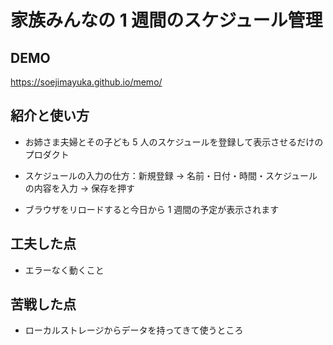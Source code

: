 # 家族みんなの 1 週間のスケジュール管理

## DEMO

https://soejimayuka.github.io/memo/

## 紹介と使い方

- お姉さま夫婦とその子ども 5 人のスケジュールを登録して表示させるだけのプロダクト

- スケジュールの入力の仕方：新規登録 → 名前・日付・時間・スケジュールの内容を入力 → 保存を押す

- ブラウザをリロードすると今日から 1 週間の予定が表示されます

## 工夫した点

- エラーなく動くこと

## 苦戦した点

- ローカルストレージからデータを持ってきて使うところ
